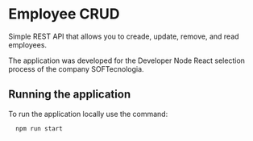 
# Employee CRUD

Simple REST API that allows you to creade, update, remove, and read employees.

The application was developed for the Developer Node React selection process of the company SOFTecnologia.

## Running the application

To run the application locally use the command:

```bash
  npm run start
```


